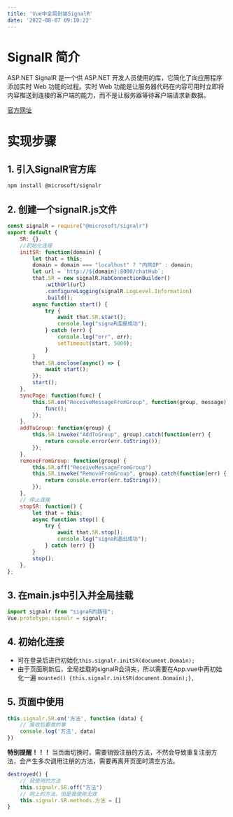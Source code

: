 ```yaml
---
title: 'Vue中全局封装SignalR'
date: '2022-08-07 09:10:22'
---
```


# SignalR 简介
ASP.NET SignalR 是一个供 ASP.NET 开发人员使用的库，它简化了向应用程序添加实时 Web 功能的过程。实时 Web 功能是让服务器代码在内容可用时立即将内容推送到连接的客户端的能力，而不是让服务器等待客户端请求新数据。

[官方网址](https://docs.microsoft.com/en-us/aspnet/signalr/)

# 实现步骤

## 1. 引入SignalR官方库

```bash
npm install @microsoft/signalr
```

## 2. 创建一个signalR.js文件

```javascript
const signalR = require("@microsoft/signalr")
export default {
    SR: {},
    //初始化连接
    initSR: function(domain) {
        let that = this;
        domain = domain === "localhost" ? "内网IP" : domain;
        let url = `http://${domain}:8000/chatHub`;
        that.SR = new signalR.HubConnectionBuilder()
            .withUrl(url)
            .configureLogging(signalR.LogLevel.Information)
            .build();
        async function start() {
            try {
                await that.SR.start();
                console.log("signaR连接成功");
            } catch (err) {
                console.log("err", err);
                setTimeout(start, 5000);
            }
        }
        that.SR.onclose(async() => {
            await start();
        });
        start();
    },
    syncPage: function(func) {
        this.SR.on("ReceiveMessageFromGroup", function(group, message) {
            func();
        });
    },
    addToGroup: function(group) {
        this.SR.invoke("AddToGroup", group).catch(function(err) {
            return console.error(err.toString());
        });
    },
    removeFromGroup: function(group) {
        this.SR.off("ReceiveMessageFromGroup")
        this.SR.invoke("RemoveFromGroup", group).catch(function(err) {
            return console.error(err.toString());
        });
    },
    // 停止连接
    stopSR: function() {
        let that = this;
        async function stop() {
            try {
                await that.SR.stop();
                console.log("signaR退出成功");
            } catch (err) {}
        }
        stop();
    },
};
```

## 3. 在main.js中引入并全局挂载

```javascript
import signalr from "signaR的路径";
Vue.prototype.signalr = signalr;
```

## 4. 初始化连接
- 可在登录后进行初始化`this.signalr.initSR(document.Domain);`
- 由于页面刷新后，全局挂载的signalR会消失，所以需要在App.vue中再初始化一遍
  `mounted() {this.signalr.initSR(document.Domain);},`

## 5. 页面中使用

```javascript
this.signalr.SR.on('方法', function (data) {
    // 接收后要做的事
    console.log('方法', data)
})
```

**特别提醒！！！**
当页面切换时，需要销毁注册的方法，不然会导致重复注册方法，会产生多次调用注册的方法，需要再离开页面时清空方法。

```javascript
destroyed() {
    // 我使用的方法
    this.signalr.SR.off("方法")
    // 网上的方法，但是我使用无效
    this.signalr.SR.methods.方法 = []
}
```